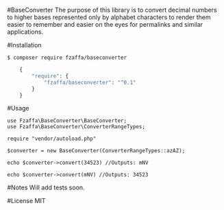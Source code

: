 #BaseConverter
The purpose of this library is to convert decimal numbers to higher bases represented only by alphabet characters to render them easier to remember and easier on the eyes for permalinks and similar applications.

#Installation

    $ composer require fzaffa/baseconverter

```php
    {
        "require": {
            "fzaffa/baseconverter": "^0.1"
        }
    }
```

#Usage

    use Fzaffa\BaseConverter\BaseConverter;
    use Fzaffa\BaseConverter\ConverterRangeTypes;

    require "vendor/autoload.php"

    $converter = new BaseConverter(ConverterRangeTypes::azAZ);

    echo $converter->convert(34523) //Outputs: mNV

    echo $converter->convert(mNV) //Outputs: 34523

#Notes
Will add tests soon.

#License
MIT